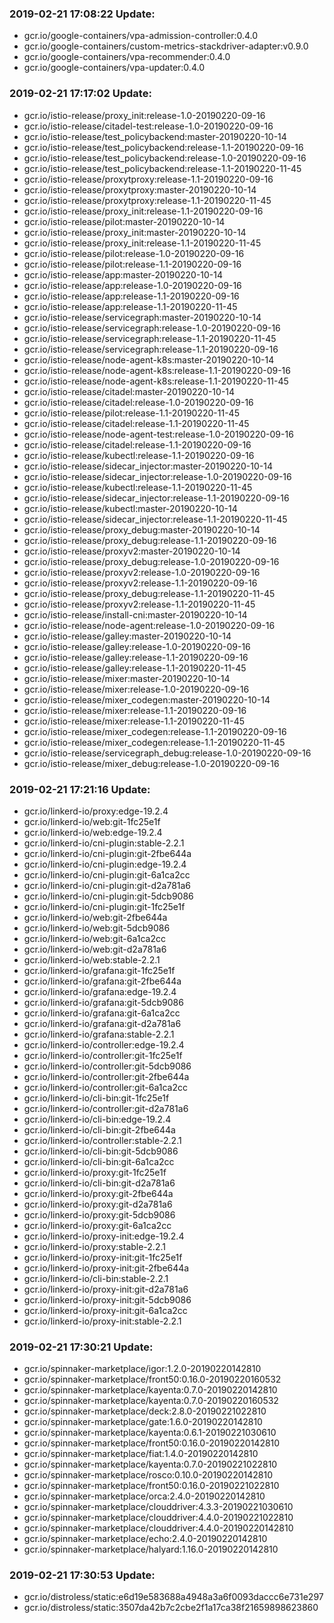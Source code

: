 ### 2019-02-21 17:08:22 Update:

- gcr.io/google-containers/vpa-admission-controller:0.4.0
- gcr.io/google-containers/custom-metrics-stackdriver-adapter:v0.9.0
- gcr.io/google-containers/vpa-recommender:0.4.0
- gcr.io/google-containers/vpa-updater:0.4.0
### 2019-02-21 17:17:02 Update:

- gcr.io/istio-release/proxy_init:release-1.0-20190220-09-16
- gcr.io/istio-release/citadel-test:release-1.0-20190220-09-16
- gcr.io/istio-release/test_policybackend:master-20190220-10-14
- gcr.io/istio-release/test_policybackend:release-1.1-20190220-09-16
- gcr.io/istio-release/test_policybackend:release-1.0-20190220-09-16
- gcr.io/istio-release/test_policybackend:release-1.1-20190220-11-45
- gcr.io/istio-release/proxytproxy:release-1.1-20190220-09-16
- gcr.io/istio-release/proxytproxy:master-20190220-10-14
- gcr.io/istio-release/proxytproxy:release-1.1-20190220-11-45
- gcr.io/istio-release/proxy_init:release-1.1-20190220-09-16
- gcr.io/istio-release/pilot:master-20190220-10-14
- gcr.io/istio-release/proxy_init:master-20190220-10-14
- gcr.io/istio-release/proxy_init:release-1.1-20190220-11-45
- gcr.io/istio-release/pilot:release-1.0-20190220-09-16
- gcr.io/istio-release/pilot:release-1.1-20190220-09-16
- gcr.io/istio-release/app:master-20190220-10-14
- gcr.io/istio-release/app:release-1.0-20190220-09-16
- gcr.io/istio-release/app:release-1.1-20190220-09-16
- gcr.io/istio-release/app:release-1.1-20190220-11-45
- gcr.io/istio-release/servicegraph:master-20190220-10-14
- gcr.io/istio-release/servicegraph:release-1.0-20190220-09-16
- gcr.io/istio-release/servicegraph:release-1.1-20190220-11-45
- gcr.io/istio-release/servicegraph:release-1.1-20190220-09-16
- gcr.io/istio-release/node-agent-k8s:master-20190220-10-14
- gcr.io/istio-release/node-agent-k8s:release-1.1-20190220-09-16
- gcr.io/istio-release/node-agent-k8s:release-1.1-20190220-11-45
- gcr.io/istio-release/citadel:master-20190220-10-14
- gcr.io/istio-release/citadel:release-1.0-20190220-09-16
- gcr.io/istio-release/pilot:release-1.1-20190220-11-45
- gcr.io/istio-release/citadel:release-1.1-20190220-11-45
- gcr.io/istio-release/node-agent-test:release-1.0-20190220-09-16
- gcr.io/istio-release/citadel:release-1.1-20190220-09-16
- gcr.io/istio-release/kubectl:release-1.1-20190220-09-16
- gcr.io/istio-release/sidecar_injector:master-20190220-10-14
- gcr.io/istio-release/sidecar_injector:release-1.0-20190220-09-16
- gcr.io/istio-release/kubectl:release-1.1-20190220-11-45
- gcr.io/istio-release/sidecar_injector:release-1.1-20190220-09-16
- gcr.io/istio-release/kubectl:master-20190220-10-14
- gcr.io/istio-release/sidecar_injector:release-1.1-20190220-11-45
- gcr.io/istio-release/proxy_debug:master-20190220-10-14
- gcr.io/istio-release/proxy_debug:release-1.1-20190220-09-16
- gcr.io/istio-release/proxyv2:master-20190220-10-14
- gcr.io/istio-release/proxy_debug:release-1.0-20190220-09-16
- gcr.io/istio-release/proxyv2:release-1.0-20190220-09-16
- gcr.io/istio-release/proxyv2:release-1.1-20190220-09-16
- gcr.io/istio-release/proxy_debug:release-1.1-20190220-11-45
- gcr.io/istio-release/proxyv2:release-1.1-20190220-11-45
- gcr.io/istio-release/install-cni:master-20190220-10-14
- gcr.io/istio-release/node-agent:release-1.0-20190220-09-16
- gcr.io/istio-release/galley:master-20190220-10-14
- gcr.io/istio-release/galley:release-1.0-20190220-09-16
- gcr.io/istio-release/galley:release-1.1-20190220-09-16
- gcr.io/istio-release/galley:release-1.1-20190220-11-45
- gcr.io/istio-release/mixer:master-20190220-10-14
- gcr.io/istio-release/mixer:release-1.0-20190220-09-16
- gcr.io/istio-release/mixer_codegen:master-20190220-10-14
- gcr.io/istio-release/mixer:release-1.1-20190220-09-16
- gcr.io/istio-release/mixer:release-1.1-20190220-11-45
- gcr.io/istio-release/mixer_codegen:release-1.1-20190220-09-16
- gcr.io/istio-release/mixer_codegen:release-1.1-20190220-11-45
- gcr.io/istio-release/servicegraph_debug:release-1.0-20190220-09-16
- gcr.io/istio-release/mixer_debug:release-1.0-20190220-09-16
### 2019-02-21 17:21:16 Update:

- gcr.io/linkerd-io/proxy:edge-19.2.4
- gcr.io/linkerd-io/web:git-1fc25e1f
- gcr.io/linkerd-io/web:edge-19.2.4
- gcr.io/linkerd-io/cni-plugin:stable-2.2.1
- gcr.io/linkerd-io/cni-plugin:git-2fbe644a
- gcr.io/linkerd-io/cni-plugin:edge-19.2.4
- gcr.io/linkerd-io/cni-plugin:git-6a1ca2cc
- gcr.io/linkerd-io/cni-plugin:git-d2a781a6
- gcr.io/linkerd-io/cni-plugin:git-5dcb9086
- gcr.io/linkerd-io/cni-plugin:git-1fc25e1f
- gcr.io/linkerd-io/web:git-2fbe644a
- gcr.io/linkerd-io/web:git-5dcb9086
- gcr.io/linkerd-io/web:git-6a1ca2cc
- gcr.io/linkerd-io/web:git-d2a781a6
- gcr.io/linkerd-io/web:stable-2.2.1
- gcr.io/linkerd-io/grafana:git-1fc25e1f
- gcr.io/linkerd-io/grafana:git-2fbe644a
- gcr.io/linkerd-io/grafana:edge-19.2.4
- gcr.io/linkerd-io/grafana:git-5dcb9086
- gcr.io/linkerd-io/grafana:git-6a1ca2cc
- gcr.io/linkerd-io/grafana:git-d2a781a6
- gcr.io/linkerd-io/grafana:stable-2.2.1
- gcr.io/linkerd-io/controller:edge-19.2.4
- gcr.io/linkerd-io/controller:git-1fc25e1f
- gcr.io/linkerd-io/controller:git-5dcb9086
- gcr.io/linkerd-io/controller:git-2fbe644a
- gcr.io/linkerd-io/controller:git-6a1ca2cc
- gcr.io/linkerd-io/cli-bin:git-1fc25e1f
- gcr.io/linkerd-io/controller:git-d2a781a6
- gcr.io/linkerd-io/cli-bin:edge-19.2.4
- gcr.io/linkerd-io/cli-bin:git-2fbe644a
- gcr.io/linkerd-io/controller:stable-2.2.1
- gcr.io/linkerd-io/cli-bin:git-5dcb9086
- gcr.io/linkerd-io/cli-bin:git-6a1ca2cc
- gcr.io/linkerd-io/proxy:git-1fc25e1f
- gcr.io/linkerd-io/cli-bin:git-d2a781a6
- gcr.io/linkerd-io/proxy:git-2fbe644a
- gcr.io/linkerd-io/proxy:git-d2a781a6
- gcr.io/linkerd-io/proxy:git-5dcb9086
- gcr.io/linkerd-io/proxy:git-6a1ca2cc
- gcr.io/linkerd-io/proxy-init:edge-19.2.4
- gcr.io/linkerd-io/proxy:stable-2.2.1
- gcr.io/linkerd-io/proxy-init:git-1fc25e1f
- gcr.io/linkerd-io/proxy-init:git-2fbe644a
- gcr.io/linkerd-io/cli-bin:stable-2.2.1
- gcr.io/linkerd-io/proxy-init:git-d2a781a6
- gcr.io/linkerd-io/proxy-init:git-5dcb9086
- gcr.io/linkerd-io/proxy-init:git-6a1ca2cc
- gcr.io/linkerd-io/proxy-init:stable-2.2.1
### 2019-02-21 17:30:21 Update:

- gcr.io/spinnaker-marketplace/igor:1.2.0-20190220142810
- gcr.io/spinnaker-marketplace/front50:0.16.0-20190220160532
- gcr.io/spinnaker-marketplace/kayenta:0.7.0-20190220142810
- gcr.io/spinnaker-marketplace/kayenta:0.7.0-20190220160532
- gcr.io/spinnaker-marketplace/deck:2.8.0-20190221022810
- gcr.io/spinnaker-marketplace/gate:1.6.0-20190220142810
- gcr.io/spinnaker-marketplace/kayenta:0.6.1-20190221030610
- gcr.io/spinnaker-marketplace/front50:0.16.0-20190220142810
- gcr.io/spinnaker-marketplace/fiat:1.4.0-20190220142810
- gcr.io/spinnaker-marketplace/kayenta:0.7.0-20190221022810
- gcr.io/spinnaker-marketplace/rosco:0.10.0-20190220142810
- gcr.io/spinnaker-marketplace/front50:0.16.0-20190221022810
- gcr.io/spinnaker-marketplace/orca:2.4.0-20190220142810
- gcr.io/spinnaker-marketplace/clouddriver:4.3.3-20190221030610
- gcr.io/spinnaker-marketplace/clouddriver:4.4.0-20190221022810
- gcr.io/spinnaker-marketplace/clouddriver:4.4.0-20190220142810
- gcr.io/spinnaker-marketplace/echo:2.4.0-20190220142810
- gcr.io/spinnaker-marketplace/halyard:1.16.0-20190220142810
### 2019-02-21 17:30:53 Update:

- gcr.io/distroless/static:e6d19e583688a4948a3a6f0093daccc6e731e297
- gcr.io/distroless/static:3507da42b7c2cbe2f1a17ca38f21659898623860
